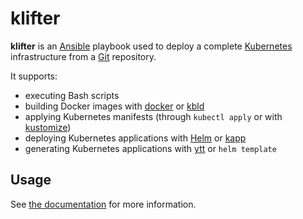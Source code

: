 # klifter

**klifter** is an [Ansible](https://ansible.com) playbook used to deploy a
complete [Kubernetes](https://kubernetes.io) infrastructure from a
[Git](https://git-scm.com) repository.

It supports:

 - executing Bash scripts
 - building Docker images with [docker](https://docker.com) or [kbld](https://carvel.dev/kbld)
 - applying Kubernetes manifests (through `kubectl apply` or with [kustomize](https://kustomize.io))
 - deploying Kubernetes applications with [Helm](https://helm.sh) or [kapp](https://carvel.dev/kapp)
 - generating Kubernetes applications with [ytt](https://carvel.dev/ytt) or `helm template`

## Usage

See [the documentation](https://klifter.datapio.co/docs/) for more information.
